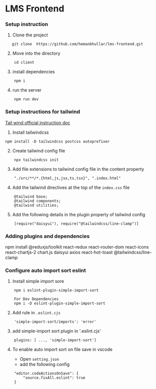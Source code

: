 # LMS Frontend

### Setup instruction

1. Clone the project

```
   git clone  https://github.com/hemanbhullar/lms-frontend.git

```

2. Move into the directory

```
    cd client
```

3. install dependencies
```
    npm i
```

4. run the server

```
    npm run dev
```

### Setup instructions for tailwind

[Tail wind official instruction doc](https://tailwindcss.com/docs/installation)

1. Install tailwindcss

```
npm install -D tailwindcss postcss autoprefixer
```

2. Create tailwind config file

```
    npx tailwindcss init
```

3. Add file extensions to tailwind config file in the content property
```
    "./src/**/*.{html,js,jsx,ts,tsx}", ".index.html"
```

4. Add the tailwind directives at the top of the `index.css` file

```
    @tailwind base;
    @tailwind components;
    @tailwind utilities;
```

5. Add the following details in the plugin property of tailwind config
```
    [require("daisyui"), require("@tailwindcss/line-clamp")]
```

### Adding plugins and dependencies

npm install @reduxjs/toolkit react-redux react-router-dom react-icons react-chartjs-2 chart.js daisyui axios react-hot-toast @tailwindcss/line-clamp


### Configure auto import sort eslint

1. Install simple import sore

```
    npm i eslint-plugin-simple-import-sort

    For Dev Dependencies
    npm i -D eslint-plugin-simple-import-sort 
```

2. Add rule in `.eslint.cjs`

```
    'simple-import-sort/imports': 'error'
```

3. add simple-import sort plugin in '.eslint.cjs'

```
    plugins: [ ..., 'simple-import-sort']
```

4. To enable auto import sort on file save in vscode

    - Open `setting.json`
    - add the following config
```
    "editor.codeActionsOnSave": {
        "source.fixAll.eslint": true
    }
```